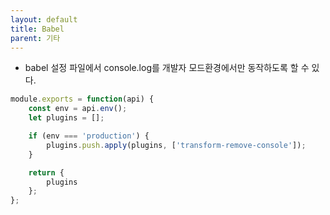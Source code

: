 ```yaml
---
layout: default
title: Babel
parent: 기타
---
```


- babel 설정 파일에서 console.log를 개발자 모드환경에서만 동작하도록 할 수 있다.

```js
module.exports = function(api) {
	const env = api.env();
	let plugins = [];

	if (env === 'production') {
		plugins.push.apply(plugins, ['transform-remove-console']);
	}

	return {
		plugins
	};
};
```